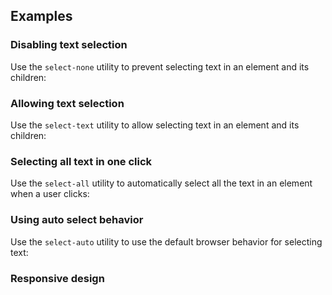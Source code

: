 ## Examples

### Disabling text selection

Use the `select-none` utility to prevent selecting text in an element and its children:

### Allowing text selection

Use the `select-text` utility to allow selecting text in an element and its children:

### Selecting all text in one click

Use the `select-all` utility to automatically select all the text in an element when a user clicks:

### Using auto select behavior

Use the `select-auto` utility to use the default browser behavior for selecting text:

### Responsive design